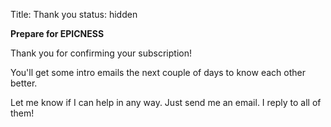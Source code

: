 Title: Thank you
status: hidden

**Prepare for EPICNESS**

Thank you for confirming your subscription! 

You'll get some intro emails the next couple of days to know each other better. 

Let me know if I can help in any way. Just send me an email. I reply to all of them!




